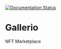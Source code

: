 [![Documentation Status](https://readthedocs.org/projects/gallerio/badge/?version=latest)](https://gallerio.readthedocs.io/en/latest/?badge=latest)

# Gallerio
NFT Marketplace
